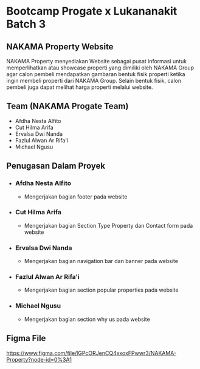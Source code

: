 # Bootcamp Progate x Lukananakit Batch 3

## NAKAMA Property Website
NAKAMA Property menyediakan Website sebagai pusat informasi untuk 
memperlihatkan atau showcase properti yang dimiliki oleh NAKAMA Group agar calon
pembeli mendapatkan gambaran bentuk fisik properti ketika ingin membeli properti 
dari NAKAMA Group. Selain bentuk fisik, calon pembeli juga dapat melihat harga 
properti melalui website.

## Team (NAKAMA Progate Team)
- Afdha Nesta Alfito
- Cut Hilma Arifa
- Ervalsa Dwi Nanda
- Fazlul Alwan Ar Rifa'i
- Michael Ngusu

## Penugasan Dalam Proyek
- ### Afdha Nesta Alfito
  - Mengerjakan bagian footer pada website
- ### Cut Hilma Arifa
  - Mengerjakan bagian Section Type Property dan Contact form pada website
- ### Ervalsa Dwi Nanda
  - Mengerjakan bagian navigation bar dan banner pada website
- ### Fazlul Alwan Ar Rifa'i
  - Mengerjakan bagian section popular properties pada website
- ### Michael Ngusu
  - Mengerjakan bagian section why us pada website
  
## Figma File
https://www.figma.com/file/lGPcORJenCQ4xxoxFPwwr3/NAKAMA-Property?node-id=0%3A1
